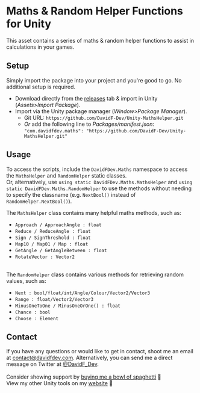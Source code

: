 # Maths & Random Helper Functions for Unity
This asset contains a series of maths & random helper functions to assist in calculations in your games.

## Setup
Simply import the package into your project and you're good to go. No additional setup is required.
- Download directly from the [releases](https://github.com/DavidF-Dev/Unity-MathsHelper/releases) tab & import in Unity (<i>Assets>Import Package</i>).
- Import via the Unity package manager (<i>Window>Package Manager</i>).
  - Git URL: ``https://github.com/DavidF-Dev/Unity-MathsHelper.git``</br>
  - <i>Or</i> add the following line to <i>Packages/manifest.json</i>:</br>``"com.davidfdev.maths": "https://github.com/DavidF-Dev/Unity-MathsHelper.git"``

## Usage
To access the scripts, include the ``DavidFDev.Maths`` namespace to access the ``MathsHelper`` and ``RandomHelper`` static classes.</br>
Or, alternatively, use ``using static DavidFDev.Maths.MathsHelper`` and ``using static DavidFDev.Maths.RandomHelper`` to use the methods without needing to specify the classname (e.g. ``NextBool()`` instead of ``RandomHelper.NextBool()``).

The ``MathsHelper`` class contains many helpful maths methods, such as:
- ``Approach / ApproachAngle : float``
- ``Reduce / ReduceAngle : float``
- ``Sign / SignThreshold : float``
- ``Map10 / Map01 / Map : float``
- ``GetAngle / GetAngleBetween : float``
- ``RotateVector : Vector2``

</br>The ``RandomHelper`` class contains various methods for retrieving random values, such as:
- ``Next : bool/float/int/Angle/Colour/Vector2/Vector3``
- ``Range : float/Vector2/Vector3``
- ``MinusOneToOne / MinusOneOrOne() : float``
- ``Chance : bool``
- ``Choose : Element``

## Contact
If you have any questions or would like to get in contact, shoot me an email at contact@davidfdev.com. Alternatively, you can send me a direct message on Twitter at [@DavidF_Dev](https://twitter.com/DavidF_Dev).</br></br>
Consider showing support by [buying me a bowl of spaghetti](https://www.buymeacoffee.com/davidfdev) 🍝</br>
View my other Unity tools on my [website](https://www.davidfdev.com/tools) 🔨
